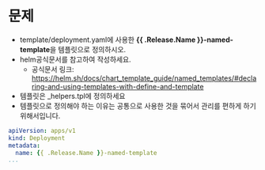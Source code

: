 # 문제
* template/deployment.yaml에 사용한 **{{ .Release.Name }}-named-template**을 템플릿으로 정의하시오.
* helm공식문서를 참고하여 작성하세요.
  * 공식문서 링크: https://helm.sh/docs/chart_template_guide/named_templates/#declaring-and-using-templates-with-define-and-template
* 템플릿은 _helpers.tpl에 정의하세요
* 템플릿으로 정의해야 하는 이유는 공통으로 사용한 것을 묶어서 관리를 편하게 하기 위해서입니다.

```yaml
apiVersion: apps/v1
kind: Deployment
metadata:
  name: {{ .Release.Name }}-named-template
...

```